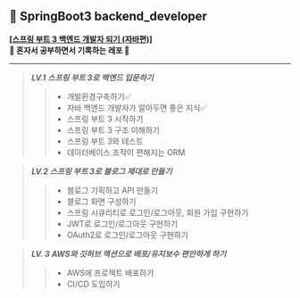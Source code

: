 ## 📗 SpringBoot3 backend_developer

**[[스프링 부트 3 백엔드 개발자 되기 (자바편)]](https://github.com/shinsunyoung/springboot-developer) <br>
📖 혼자서 공부하면서 기록하는 레포 📖**

--- 
> **_LV.1 스프링 부트 3로 백엔드 입문하기_**<br>
>> - 개발환경구축하기✅<br>
>> - 자바 백엔드 개발자가 알아두면 좋은 지식✅<br>
>> - 스프링 부트 3 시작하기<br>
>> - 스프링 부트 3 구조 이해하기<br>
>> - 스프링 부트 3와 테스트<br>
>> - 데이터베이스 조작이 편해지는 ORM<br>

> _**LV.2 스프링 부트 3로 블로그 제대로 만들기**_<br>
>> - 블로그 기획하고 API 만들기<br>
>> - 블로그 화면 구성하기<br>
>> - 스프링 시큐리티로 로그인/로그아웃, 회원 가입 구현하기<br>
>> - JWT로 로그인/로그아웃 구현하기<br>
>> - OAuth2로 로그인/로그아웃 구현하기<br>

> _**LV. 3 AWS와 깃허브 액션으로 배포/유지보수 편안하게 하기**_<br>
>> - AWS에 프로젝트 배포하기<br>
>> - CI/CD 도입하기<br>
